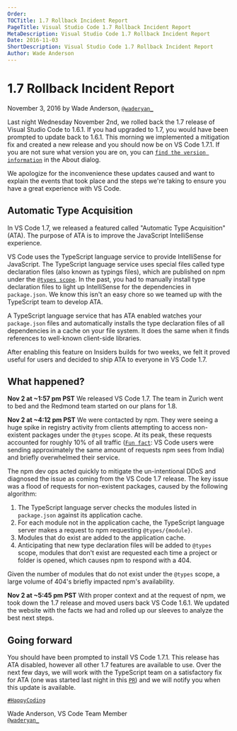 ```yaml
---
Order:
TOCTitle: 1.7 Rollback Incident Report
PageTitle: Visual Studio Code 1.7 Rollback Incident Report
MetaDescription: Visual Studio Code 1.7 Rollback Incident Report
Date: 2016-11-03
ShortDescription: Visual Studio Code 1.7 Rollback Incident Report
Author: Wade Anderson
---
```


# 1.7 Rollback Incident Report

November 3, 2016 by Wade Anderson, [`@waderyan_`](HTTPS://twitter.com/waderyan_)

Last night Wednesday November 2nd, we rolled back the 1.7 release of Visual
Studio Code to 1.6.1. If you had upgraded to 1.7, you would have been prompted
to update back to 1.6.1. This morning we implemented a mitigation fix and
created a new release and you should now be on VS Code 1.7.1. If you are not
sure what version you are on, you can
[`find the version information`](/docs/supporting/faq.md#how-do-i-find-what-version-of-vs-code-i-am-using)
in the About dialog.

We apologize for the inconvenience these updates caused and want to explain the
events that took place and the steps we're taking to ensure you have a great
experience with VS Code.

## Automatic Type Acquisition

In VS Code 1.7, we released a featured called "Automatic Type Acquisition"
(ATA). The purpose of ATA is to improve the JavaScript IntelliSense experience.

VS Code uses the TypeScript language service to provide IntelliSense for
JavaScript. The TypeScript language service uses special files called type
declaration files (also known as typings files), which are published on npm
under the [`@types scope`](HTTPS://www.npmjs.com/~types). In the past, you had
to manually install type declaration files to light up IntelliSense for the
dependencies in `package.json`. We know this isn't an easy chore so we teamed up
with the TypeScript team to develop ATA.

A TypeScript language service that has ATA enabled watches your `package.json`
files and automatically installs the type declaration files of all dependencies
in a cache on your file system. It does the same when it finds references to
well-known client-side libraries.

After enabling this feature on Insiders builds for two weeks, we felt it proved
useful for users and decided to ship ATA to everyone in VS Code 1.7.

## What happened?

**Nov 2 at ~1:57 pm PST** We released VS Code 1.7. The team in Zurich went to
bed and the Redmond team started on our plans for 1.8.

**Nov 2 at ~4:12 pm PST** We were contacted by npm. They were seeing a huge
spike in registry activity from clients attempting to access non-existent
packages under the `@types` scope. At its peak, these requests accounted for
roughly 10% of all traffic
([`Fun fact`](HTTPS://news.ycombinator.com/item?id=12861093): VS Code users were
sending approximately the same amount of requests npm sees from India) and
briefly overwhelmed their service.

The npm dev ops acted quickly to mitigate the un-intentional DDoS and diagnosed
the issue as coming from the VS Code 1.7 release. The key issue was a flood of
requests for non-existent packages, caused by the following algorithm:

1. The TypeScript language server checks the modules listed in `package.json`
   against its application cache.
2. For each module not in the application cache, the TypeScript language server
   makes a request to npm requesting `@types/{module}`.
3. Modules that do exist are added to the application cache.
4. Anticipating that new type declaration files will be added to `@types` scope,
   modules that don't exist are requested each time a project or folder is
   opened, which causes npm to respond with a 404.

Given the number of modules that do not exist under the `@types` scope, a large
volume of 404's briefly impacted npm's availability.

**Nov 2 at ~5:45 pm PST** With proper context and at the request of npm, we took
down the 1.7 release and moved users back VS Code 1.6.1. We updated the website
with the facts we had and rolled up our sleeves to analyze the best next steps.

## Going forward

You should have been prompted to install VS Code 1.7.1. This release has ATA
disabled, however all other 1.7 features are available to use. Over the next few
days, we will work with the TypeScript team on a satisfactory fix for ATA (one
was started last night in this
[`PR`](HTTPS://github.com/microsoft/TypeScript/pull/12014)) and we will notify
you when this update is available.

[`#HappyCoding`](HTTPS://twitter.com/hashtag/HappyCoding?src=hash)

Wade Anderson, VS Code Team Member <br>
[`@waderyan_`](HTTPS://twitter.com/waderyan_)
